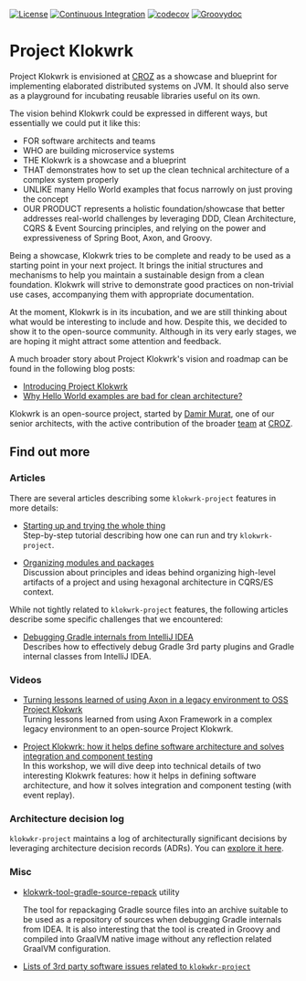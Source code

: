[![License](https://img.shields.io/badge/License-Apache%202.0-success.svg)](https://opensource.org/licenses/Apache-2.0)
[![Continuous Integration](https://github.com/croz-ltd/klokwrk-project/workflows/Continuous%20Integration/badge.svg)](https://github.com/croz-ltd/klokwrk-project/actions?query=workflow%3A%22Continuous+Integration%22+branch%3Amaster)
[![codecov](https://codecov.io/gh/croz-ltd/klokwrk-project/branch/master/graph/badge.svg)](https://codecov.io/gh/croz-ltd/klokwrk-project)
[![Groovydoc](https://img.shields.io/badge/API%20doc-Groovydoc-brightgreen)](https://croz-ltd.github.io/klokwrk-project/groovydoc/index.html)

# Project Klokwrk
Project Klokwrk is envisioned at [CROZ](https://croz.net/) as a showcase and blueprint for implementing elaborated distributed systems on JVM. It should also serve as a playground for incubating
reusable libraries useful on its own.

The vision behind Klokwrk could be expressed in different ways, but essentially we could put it like this:
- FOR software architects and teams
- WHO are building microservice systems
- THE Klokwrk is a showcase and a blueprint
- THAT demonstrates how to set up the clean technical architecture of a complex system properly
- UNLIKE many Hello World examples that focus narrowly on just proving the concept
- OUR PRODUCT represents a holistic foundation/showcase that better addresses real-world challenges by leveraging DDD, Clean Architecture, CQRS & Event Sourcing principles, and relying on the power
  and expressiveness of Spring Boot, Axon, and Groovy.

Being a showcase, Klokwrk tries to be complete and ready to be used as a starting point in your next project. It brings the initial structures and mechanisms to help you maintain a sustainable design
from a clean foundation. Klokwrk will strive to demonstrate good practices on non-trivial use cases, accompanying them with appropriate documentation.

At the moment, Klokwrk is in its incubation, and we are still thinking about what would be interesting to include and how. Despite this, we decided to show it to the open-source community. Although
in its very early stages, we are hoping it might attract some attention and feedback.

A much broader story about Project Klokwrk's vision and roadmap can be found in the following blog posts:
- [Introducing Project Klokwrk](https://croz.net/news/introducing-project-klokwrk/)
- [Why Hello World examples are bad for clean architecture?](https://croz.net/news/why-hello-world-examples-are-bad-for-clean-architecture/)

Klokwrk is an open-source project, started by [Damir Murat](https://github.com/dmurat), one of our senior architects, with the active contribution of the broader [team](https://croz.net/) at
[CROZ](https://github.com/croz-ltd).

## Find out more
### Articles
There are several articles describing some `klokwrk-project` features in more details:
* [Starting up and trying the whole thing](support/documentation/article/starting-up/startingUp.md)<br/>
  Step-by-step tutorial describing how one can run and try `klokwrk-project`.

* [Organizing modules and packages](support/documentation/article/modules-and-packages/modulesAndPackages.md)<br/>
  Discussion about principles and ideas behind organizing high-level artifacts of a project and using hexagonal architecture in CQRS/ES context.

While not tightly related to `klokwrk-project` features, the following articles describe some specific challenges that we encountered:
* [Debugging Gradle internals from IntelliJ IDEA](support/documentation/article/debugging-gradle-from-idea/debugging-gradle-from-idea.md)<br/>
  Describes how to effectively debug Gradle 3rd party plugins and Gradle internal classes from IntelliJ IDEA.

### Videos
* [Turning lessons learned of using Axon in a legacy environment to OSS Project Klokwrk](https://www.youtube.com/watch?v=shl847FRVMI) <br/>
  Turning lessons learned from using Axon Framework in a complex legacy environment to an open-source Project Klokwrk.

* [Project Klokwrk: how it helps define software architecture and solves integration and component testing](https://www.youtube.com/watch?v=35oUxjXWNYU) <br/>
  In this workshop, we will dive deep into technical details of two interesting Klokwrk features: how it helps in defining software architecture, and how it solves integration and component
  testing (with event replay).

### Architecture decision log
`klokwkr-project` maintains a log of architecturally significant decisions by leveraging architecture decision records (ADRs). You can [explore it here](support/documentation/adr/index.md).

### Misc
* [klokwrk-tool-gradle-source-repack](tool/klokwrk-tool-gradle-source-repack/README.md) utility

  The tool for repackaging Gradle source files into an archive suitable to be used as a repository of sources when debugging Gradle internals from IDEA. It is also interesting that the tool is
  created in Groovy and compiled into GraalVM native image without any reflection related GraalVM configuration.


* [Lists of 3rd party software issues related to `klokwkr-project`](support/documentation/misc/klokwrkRelatedIssuesInTheWild.md)
